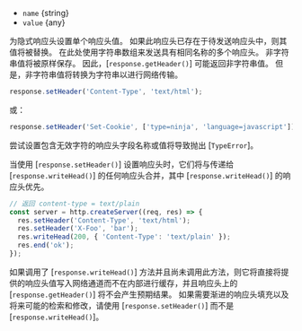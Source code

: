 <!-- YAML
added: v0.4.0
-->

* `name` {string}
* `value` {any}

为隐式响应头设置单个响应头值。
如果此响应头已存在于待发送响应头中，则其值将被替换。
在此处使用字符串数组来发送具有相同名称的多个响应头。
非字符串值将被原样保存。
因此，[`response.getHeader()`] 可能返回非字符串值。
但是，非字符串值将转换为字符串以进行网络传输。

```js
response.setHeader('Content-Type', 'text/html');
```

或：

```js
response.setHeader('Set-Cookie', ['type=ninja', 'language=javascript']);
```

尝试设置包含无效字符的响应头字段名称或值将导致抛出 [`TypeError`]。

当使用 [`response.setHeader()`] 设置响应头时，它们将与传递给 [`response.writeHead()`] 的任何响应头合并，其中 [`response.writeHead()`] 的响应头优先。

```js
// 返回 content-type = text/plain
const server = http.createServer((req, res) => {
  res.setHeader('Content-Type', 'text/html');
  res.setHeader('X-Foo', 'bar');
  res.writeHead(200, { 'Content-Type': 'text/plain' });
  res.end('ok');
});
```

如果调用了 [`response.writeHead()`] 方法并且尚未调用此方法，则它将直接将提供的响应头值写入网络通道而不在内部进行缓存，并且响应头上的 [`response.getHeader()`] 将不会产生预期结果。
如果需要渐进的响应头填充以及将来可能的检索和修改，请使用 [`response.setHeader()`] 而不是 [`response.writeHead()`]。

